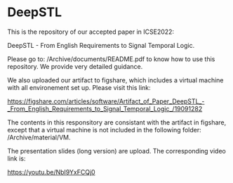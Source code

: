 # DeepSTL
This is the repository of our accepted paper in ICSE2022:

DeepSTL - From English Requirements to Signal Temporal Logic.

Please go to:
/Archive/documents/README.pdf 
to know how to use this repository. We provide very detailed guidance.

We also uploaded our artifact to figshare, which includes a virtual machine with all environement set up. Please visit this link:

https://figshare.com/articles/software/Artifact_of_Paper_DeepSTL_-_From_English_Requirements_to_Signal_Temporal_Logic_/19091282

The contents in this responsitory are consistant with the artifact in figshare, except that a virtual machine is not included in the following folder: 
/Archive/material/VM.

The presentation slides (long version) are upload. The corresponding video link is:

https://youtu.be/NbI9YxFCQj0
